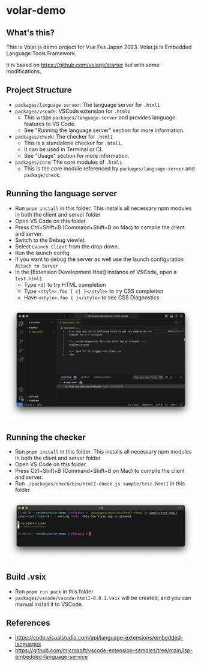 # volar-demo

## What's this?

This is Volar.js demo project for Vue Fes Japan 2023. Volar.js is Embedded Language Tools Framework.

It is based on https://github.com/volarjs/starter but with some modifications.

## Project Structure

- `packages/language-server`: The language server for `.html1`
- `packages/vscode`: VSCode extension for `.html1`
  - This wraps `packages/language-server` and provides language features to VS Code.
  - See "Running the language server" section for more information.
- `packages/check`: The checker for `.html1`
  - This is a standalone checker for `.html1`.
  - It can be used in Terminal or CI.
  - See "Usage" section for more information.
- `packages/core`: The core modules of `.html1`
  - This is the core module referenced by `packages/language-server` and `package/check`.

## Running the language server

- Run `pnpm install` in this folder. This installs all necessary npm modules in both the client and server folder
- Open VS Code on this folder.
- Press Ctrl+Shift+B (Command+Shift+B on Mac) to compile the client and server.
- Switch to the Debug viewlet.
- Select `Launch Client` from the drop down.
- Run the launch config.
- If you want to debug the server as well use the launch configuration `Attach to Server`
- In the [Extension Development Host] instance of VSCode, open a `test.html1`
  - Type `<d|` to try HTML completion
  - Type `<style>.foo { c| }</style>` to try CSS completion
  - Have `<style>.foo { }</style>` to see CSS Diagnostics

![The screenshot of running language server](screenshots/language-server.png)

## Running the checker

- Run `pnpm install` in this folder. This installs all necessary npm modules in both the client and server folder
- Open VS Code on this folder.
- Press Ctrl+Shift+B (Command+Shift+B on Mac) to compile the client and server.
- Run `./packages/check/bin/html1-check.js sample/test.html1` in this folder.

![The screenshot of running the checker](screenshots/checker.png)

## Build .vsix

- Run `pnpm run pack` in this folder
- `packages/vscode/vscode-html1-0.0.1.vsix` will be created, and you can manual install it to VSCode.

## References

- https://code.visualstudio.com/api/language-extensions/embedded-languages
- https://github.com/microsoft/vscode-extension-samples/tree/main/lsp-embedded-language-service
